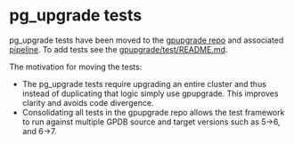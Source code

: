 # pg_upgrade tests

pg_upgrade tests have been moved to the [gpupgrade repo](https://github.com/greenplum-db/gpupgrade) and associated [pipeline](https://prod.ci.gpdb.pivotal.io/teams/main/pipelines/gpupgrade). 
To add tests see the [gpupgrade/test/README.md](https://github.com/greenplum-db/gpupgrade/blob/master/test/README.md).

The motivation for moving the tests:
- The pg_upgrade tests require upgrading an entire cluster and thus instead of duplicating that logic simply use gpupgrade.
This improves clarity and avoids code divergence.
- Consolidating all tests in the gpupgrade repo allows the test framework to run against multiple GPDB source and target 
versions such as 5->6, and 6->7.
